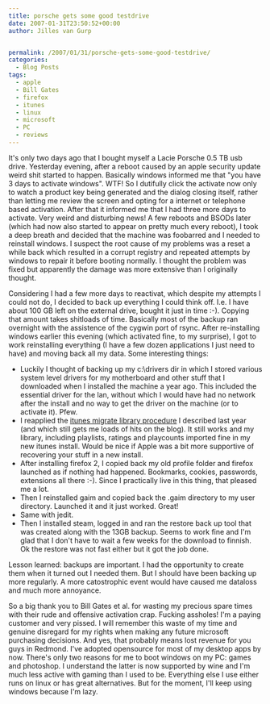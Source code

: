 ```yaml
---
title: porsche gets some good testdrive
date: 2007-01-31T23:50:52+00:00
author: Jilles van Gurp


permalink: /2007/01/31/porsche-gets-some-good-testdrive/
categories:
  - Blog Posts
tags:
  - apple
  - Bill Gates
  - firefox
  - itunes
  - linux
  - microsoft
  - PC
  - reviews
---
```

It's only two days ago that I bought myself a Lacie Porsche 0.5 TB usb drive. Yesterday evening, after a reboot caused by an apple security update weird shit started to happen. Basically windows informed me that "you have 3 days to activate windows". WTF! So I dutifully click the activate now only to watch a product key being generated and the dialog closing itself, rather than letting me review the screen and opting for a internet or telephone based activation. After that it informed me that I had three more days to activate. Very weird and disturbing news! A few reboots and BSODs later (which had now also started to appear on pretty much every reboot), I took a deep breath and decided that the machine was foobarred and I needed to reinstall windows. I suspect the root cause of my problems was a reset a while back which resulted in a corrupt registry and repeated attempts by windows to repair it before booting normally. I thought the problem was fixed but apparently the damage was more extensive than I originally thought.

Considering I had a few more days to reactivat, which despite my attempts I could not do, I decided to back up everything I could think off. I.e. I have about 100 GB left on the external drive, bought it just in time :-). Copying that amount takes shitloads of time. Basically most of the backup ran overnight with the assistence of the cygwin port of rsync. After re-installing windows earlier this evening (which activated fine, to my surprise), I got to work reinstalling everything (I have a few dozen applications I just need to have) and moving back all my data. Some interesting things:

- Luckily I thought of backing up my c:\drivers dir in which I stored various system level drivers for my motherboard and other stuff that I downloaded when I installed the machine a year ago. This included the essential driver for the lan, without which I would have had no network after the install and no way to get the driver on the machine (or to activate it). Pfew.
-  I reapplied the [itunes migrate library procedure](https://www.jillesvangurp.com/2006/01/09/new-pc-moving-itunes-library/) I described last year (and which still gets me loads of hits on the blog). It still works and my library, including playlists, ratings and playcounts imported fine in my new itunes install. Would be nice if Apple was a bit more supportive of recovering your stuff in a new install.
- After installing firefox 2, I copied back my old profile folder and firefox launched as if nothing had happened. Bookmarks, cookies, passwords, extensions all there :-). Since I practically live in this thing, that pleased me a lot.
- Then I reinstalled gaim and copied back the .gaim directory to my user directory. Launched it and it just worked. Great!
- Same with jedit.
- Then I installed steam, logged in and ran the restore back up tool that was created along with the 13GB backup. Seems to work fine and I'm glad that I don't have to wait a few weeks for the download to finnish. Ok the restore was not fast either but it got the job done.

Lesson learned: backups are important. I had the opportunity to create them when it turned out I needed them. But I should have been backing up more regularly. A more catostrophic event would have caused me dataloss and much more annoyance.

So a big thank you to Bill Gates et al. for wasting my precious spare times with their rude and offensive activation crap. Fucking assholes! I'm a paying customer and very pissed. I will remember this waste of my time and genuine disregard for my rights when making any future microsoft purchasing decisions. And yes, that probably means lost revenue for you guys in Redmond.  I've adopted opensource for most of my desktop apps by now. There's only two reasons for me to boot windows on my PC: games and photoshop. I understand the latter is now supported by wine and  I'm much less active with gaming than I used to be. Everything else I use either runs on linux or has great alternatives. But for the moment, I'll keep using windows because I'm lazy.